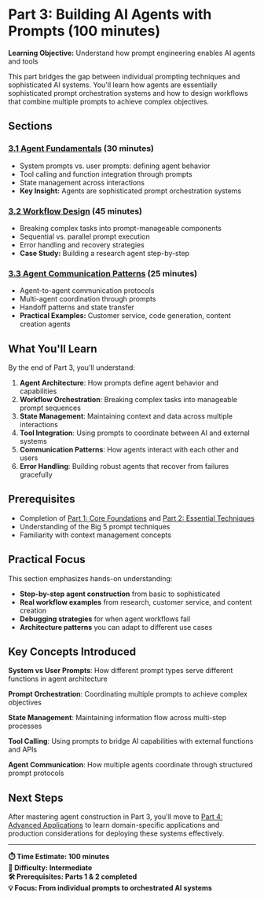 # Part 3: Building AI Agents with Prompts (100 minutes)

**Learning Objective:** Understand how prompt engineering enables AI agents and tools

This part bridges the gap between individual prompting techniques and sophisticated AI systems. You'll learn how agents are essentially sophisticated prompt orchestration systems and how to design workflows that combine multiple prompts to achieve complex objectives.

## Sections

### [3.1 Agent Fundamentals](01-agent-fundamentals.md) (30 minutes)
- System prompts vs. user prompts: defining agent behavior
- Tool calling and function integration through prompts
- State management across interactions
- **Key Insight:** Agents are sophisticated prompt orchestration systems

### [3.2 Workflow Design](02-workflow-design.md) (45 minutes)
- Breaking complex tasks into prompt-manageable components
- Sequential vs. parallel prompt execution
- Error handling and recovery strategies
- **Case Study:** Building a research agent step-by-step

### [3.3 Agent Communication Patterns](03-agent-communication.md) (25 minutes)
- Agent-to-agent communication protocols
- Multi-agent coordination through prompts
- Handoff patterns and state transfer
- **Practical Examples:** Customer service, code generation, content creation agents

## What You'll Learn

By the end of Part 3, you'll understand:

1. **Agent Architecture**: How prompts define agent behavior and capabilities
2. **Workflow Orchestration**: Breaking complex tasks into manageable prompt sequences
3. **State Management**: Maintaining context and data across multiple interactions
4. **Tool Integration**: Using prompts to coordinate between AI and external systems
5. **Communication Patterns**: How agents interact with each other and users
6. **Error Handling**: Building robust agents that recover from failures gracefully

## Prerequisites

- Completion of [Part 1: Core Foundations](../part1/README.md) and [Part 2: Essential Techniques](../part2/README.md)
- Understanding of the Big 5 prompt techniques
- Familiarity with context management concepts

## Practical Focus

This section emphasizes hands-on understanding:
- **Step-by-step agent construction** from basic to sophisticated
- **Real workflow examples** from research, customer service, and content creation
- **Debugging strategies** for when agent workflows fail
- **Architecture patterns** you can adapt to different use cases

## Key Concepts Introduced

**System vs User Prompts**: How different prompt types serve different functions in agent architecture

**Prompt Orchestration**: Coordinating multiple prompts to achieve complex objectives

**State Management**: Maintaining information flow across multi-step processes

**Tool Calling**: Using prompts to bridge AI capabilities with external functions and APIs

**Agent Communication**: How multiple agents coordinate through structured prompt protocols

## Next Steps

After mastering agent construction in Part 3, you'll move to [Part 4: Advanced Applications](../part4/README.md) to learn domain-specific applications and production considerations for deploying these systems effectively.

---

**⏱️ Time Estimate: 100 minutes**  
**🎯 Difficulty: Intermediate**  
**🛠️ Prerequisites: Parts 1 & 2 completed**  
**💡 Focus: From individual prompts to orchestrated AI systems**